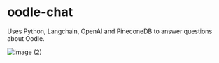 # oodle-chat
Uses Python, Langchain, OpenAI and PineconeDB to answer questions about Oodle.


![image (2)](https://github.com/smargoli2/oodle-chat/assets/22183289/07cd0f4a-23a4-4f17-8c2d-accc15b13554)